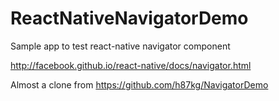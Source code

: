 # ReactNativeNavigatorDemo
Sample app to test react-native navigator component

http://facebook.github.io/react-native/docs/navigator.html

Almost a clone from https://github.com/h87kg/NavigatorDemo
